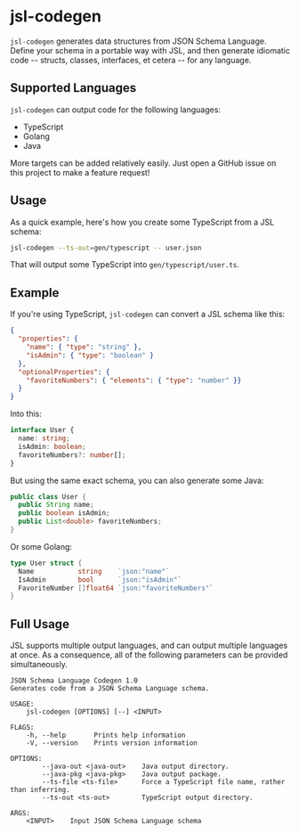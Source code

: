 # jsl-codegen

`jsl-codegen` generates data structures from JSON Schema Language. Define your
schema in a portable way with JSL, and then generate idiomatic code -- structs,
classes, interfaces, et cetera -- for any language.

## Supported Languages

`jsl-codegen` can output code for the following languages:

* TypeScript
* Golang
* Java

More targets can be added relatively easily. Just open a GitHub issue on this
project to make a feature request!

## Usage

As a quick example, here's how you create some TypeScript from a JSL schema:

```bash
jsl-codegen --ts-out=gen/typescript -- user.json
```

That will output some TypeScript into `gen/typescript/user.ts`.

## Example

If you're using TypeScript, `jsl-codegen` can convert a JSL schema like this:

```json
{
  "properties": {
    "name": { "type": "string" },
    "isAdmin": { "type": "boolean" }
  },
  "optionalProperties": {
    "favoriteNumbers": { "elements": { "type": "number" }}
  }
}
```

Into this:

```typescript
interface User {
  name: string;
  isAdmin: boolean;
  favoriteNumbers?: number[];
}
```

But using the same exact schema, you can also generate some Java:

```java
public class User {
  public String name;
  public boolean isAdmin;
  public List<double> favoriteNumbers;
}
```

Or some Golang:

```go
type User struct {
  Name           string    `json:"name"`
  IsAdmin        bool      `json:"isAdmin"`
  FavoriteNumber []float64 `json:"favoriteNumbers"`
}
```

## Full Usage

JSL supports multiple output languages, and can output multiple languages at
once. As a consequence, all of the following parameters can be provided
simultaneously.

```text
JSON Schema Language Codegen 1.0
Generates code from a JSON Schema Language schema.

USAGE:
    jsl-codegen [OPTIONS] [--] <INPUT>

FLAGS:
    -h, --help       Prints help information
    -V, --version    Prints version information

OPTIONS:
        --java-out <java-out>    Java output directory.
        --java-pkg <java-pkg>    Java output package.
        --ts-file <ts-file>      Force a TypeScript file name, rather than inferring.
        --ts-out <ts-out>        TypeScript output directory.

ARGS:
    <INPUT>    Input JSON Schema Language schema
```
